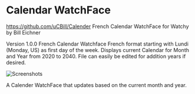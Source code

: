 
# Calendar WatchFace
https://github.com/uCBill/Calender
French Calendar WatchFace for Watchy by Bill Eichner

Version 1.0.0
French Calendar Watchface
French format starting with Lundi (Monday, US) as first day of the week.
Displays current Calendar for Month and Year from 2020 to 2040.
File can easily be edited for addition years if desired.

![Screenshots](https://github.com/uCBill/Calendar_Fr/main/calender_fr.gif)

A Calender WatchFace that updates based on the current month and year.
